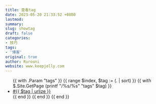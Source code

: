 ```yaml
---
title: 查看tag
date: 2023-05-20 21:33:52 +0800
lastmod: 
summary: 
slug: showtag
draft: false
categories: 
- 技巧
tags: 
- '博客'
original: true
author: Rurouni
website: www.keepjolly.com
---
```

<ul>
  {{ with .Param "tags" }}
    {{ range $index, $tag := (. | sort) }}
      {{ with $.Site.GetPage (printf "/%s/%s" "tags" $tag) }}
        <li><a href="{{ .Permalink }}">#{{ $tag | urlize }}</a></li>
      {{ end }}
    {{ end }}
  {{ end }}
</ul>